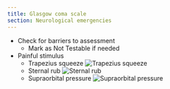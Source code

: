 ```yaml
---
title: Glasgow coma scale
section: Neurological emergencies
---
```


- Check for barriers to assessment
  - Mark as Not Testable if needed
- Painful stimulus
  - Trapezius squeeze
    ![Trapezius squeeze](https://0xygaj8b07.ufs.sh/f/USMw46GisEiDfxy1bkO2tl8EHNxQDqKYF93cBWawPRe6yg1V)
  - Sternal rub
    ![Sternal rub](https://0xygaj8b07.ufs.sh/f/USMw46GisEiDxHxMBw2Zid5vq1ao9T6geSyhMWDbACx2E7nP)
  - Supraorbital pressure
    ![Supraorbital pressure](https://0xygaj8b07.ufs.sh/f/USMw46GisEiDUfrsISisEiDar69Nxh0cUPgyvjSkLmFWoZ12)
